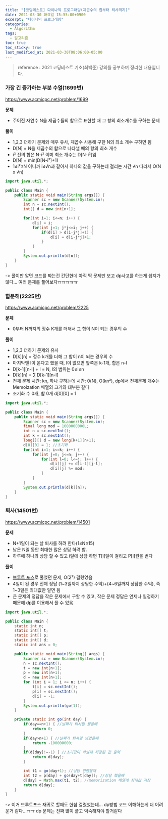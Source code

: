 ```yaml
---
title: "[코딩테스트] 다이나믹 프로그래밍(제곱수의 합부터 퇴사까지)"
date: 2021-03-30 화요일 15:55:00+0900
excerpt: "다이나믹 프로그래밍"
categories:
  - Algorithm
tags:
  - 알고리즘
toc: true
toc_sticky: true
last_modified_at: 2021-03-30T08:06:00-05:00
---
```


> reference : 2021 코딩테스트 기초(최백준) 강의를 공부하며 정리한 내용입니다.

### 가장 긴 증가하는 부분 수열(1699번)

https://www.acmicpc.net/problem/1699

**문제**

- 주어진 자연수 N을 제곱수들의 합으로 표현할 때 그 항의 최소개수를 구하는 문제

**풀이**

- 1,2,3 더하기 문제와 매우 유사, 제곱수 사용해 구한 N의 최소 개수 구하면 됨
- D[N] = N을 제곱수의 합으로 나타낼 때의 항의 최소 개수
- i² 전의 합은 N-i² 이며 최소 개수는 D[N-i²]임
- D[N] = min(D[N-i²]+1)
- 1≤i²≤N 이니까 i≤√n과 같아서 하나의 값을 구하는데 걸리는 시간 √n 따라서 O(N x √n)

```java
import java.util.*;

public class Main {
	public static void main(String args[]) {
		Scanner sc = new Scanner(System.in);
		int n = sc.nextInt();
		int[] d = new int[n+1];

		for(int i=1; i<=n; i++) {
			d[i] = i;
			for(int j=1; j*j<=i; j++) {
				if(d[i] > d[i-j*j]+1) {
					d[i] = d[i-j*j]+1;
				}
			}
		}
		System.out.println(d[n]);
	}
}
```

-> 풀이만 알면 코드를 짜는건 간단한데 아직 딱 문제만 보고 dp사고를 하는게 쉽지가 않다... 여러 문제를 풀어보자ㅠㅠㅠㅠㅠ

### 합분해(2225번)

https://www.acmicpc.net/problem/2225

**문제**

- 0부터 N까지의 정수 K개를 더해서 그 합이 N이 되는 경우의 수

**풀이**

- 1,2,3 더하기 문제와 유사
- D[k][n] = 정수 k개를 더해 그 합이 n이 되는 경우의 수
- 마지막엔 l이 온다고 했을 때, l이 없으면 앞쪽은 k-1개, 합은 n-l
- D[k-1][n-l] + l = N, l의 범위는 0≤l≤n
- D[k][n] = ∑ D[k-1][n-l]
- 전체 문제 시간: kn, 하나 구하는데 시간: 0(N), O(kn²), dp에서 전체문제 개수는 Memoization 배열의 크기와 대부분 같다
- 초기화 수 0개, 합 0개 d[0][0] = 1

```java
import java.util.*;

public class Main {
	public static void main(String args[]) {
		Scanner sc = new Scanner(System.in);
		final long mod = 1000000000L;
		int n = sc.nextInt();
		int k = sc.nextInt();
		long[][] d = new long[k+1][n+1];
		d[0][0] = 1; //초기화
		for(int i=1; i<=k; i++) {
			for(int j=0; j<=n; j++) {
				for(int l=0; l<=j; l++) {
					d[i][j] += d[i-1][j-l];
					d[i][j] %= mod;
				}
			}
		}
		System.out.println(d[k][n]);
	}
}
```

### 퇴사(14501번)

https://www.acmicpc.net/problem/14501

**문제**

- N+1일이 되는 날 퇴사를 하려 한다(1≤N≤15)
- 남은 N일 동안 최대한 많은 상담 하려 함.
- 하루에 하나의 상담 할 수 있고 i일에 상담 하면 T[i]일이 걸리고 P[i]원을 번다

**풀이**

- [브루트 포스](https://esesil.github.io/algorithm/%EB%B8%8C%EB%A3%A8%ED%8A%B8-%ED%8F%AC%EC%8A%A4-%EC%9E%AC%EA%B7%80/)로 풀었던 문제, O(2²) 걸렸었음
- 4일이 된 경우 전체 정답 (1~3일까지 상담한 수익)+(4~6일까지 상담한 수익), 즉 1~3일은 최대값만 알면 됨
- 큰 문제의 정답을 작은 문제에서 구할 수 있고, 작은 문제 정답은 언제나 일정하기 때문에 dp를 이용해서 풀 수 있음

```java
import java.util.*;

public class Main {
	static int n;
	static int[] t;
	static int[] p;
	static int[] d;
	static int ans = 0;

	public static void main(String[] args) {
		Scanner sc = new Scanner(System.in);
		n = sc.nextInt();
		t = new int[n+1];
		p = new int[n+1];
		d = new int[n+1];
		for (int i = 1; i <= n; i++) {
			t[i] = sc.nextInt();
			p[i] = sc.nextInt();
			d[i] = -1;
		}
		System.out.println(go(1));
	}

	private static int go(int day) {
		if(day==n+1) { //날짜가 퇴사일 됐을때
			return 0;
		}
		if(day>n+1) { //날짜가 퇴사일 넘었을때
			return -100000000;
		}
		if(d[day]!=-1) { //초기값이 아닐때 저장된 값 출력
			return d[day];
		}

		int t1 = go(day+1); //상담 안했을때
		int t2 = p[day] + go(day+t[day]); //상담 했을때
		d[day] = Math.max(t1, t2); //memorization 배열에 최대값 저장
		return d[day];
	}
}
```

-> 이거 브루트포스 재귀로 할때도 한참 걸렸었는데... dp방법 코드 이해하는게 더 어려운거 같다...ㅠㅠ dp 문제는 진짜 많이 풀고 익숙해져야 할거같다
